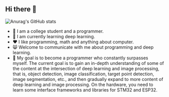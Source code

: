 ## Hi there 👋
![Anurag's GitHub stats](https://github-readme-stats.vercel.app/api?username=axgn&show_icons=true&theme=tokyonight)
- 🔭 I am a college student and a programmer.
- 🌱 I am currently learning deep learning.
- ❤️ I like programming, math and anything about computer.
- 😸 Welcome to communicate with me about 
  programming and deep learning.
- 🎯 My goal is to become a programmer who constantly surpasses myself.
      The current goal is to gain an in-depth understanding of some of the content at the 
      intersection of deep learning and image processing, that is, object detection, image 
      classification, target point detection, image segmentation, etc., and then gradually expand 
      to more content of deep learning and image processing. On the hardware, you need to learn 
      some interface frameworks and libraries for STM32 and ESP32.

 
<!--
**axgn/axgn** is a ✨ _special_ ✨ repository because its `README.md` (this file) appears on your GitHub profile.

Here are some ideas to get you started:

- 🔭 I’m currently working on ...
- 🌱 I’m currently learning ...
- 👯 I’m looking to collaborate on ...
- 🤔 I’m looking for help with ...
- 💬 Ask me about ...
- 📫 How to reach me: ...
- 😄 Pronouns: ...
- ⚡ Fun fact: ...
-->
